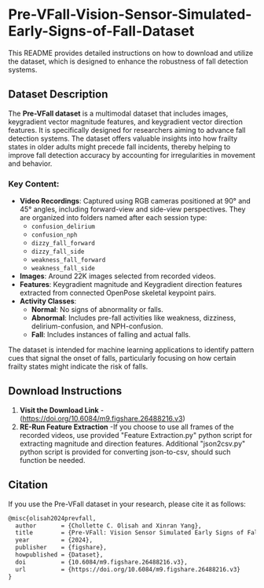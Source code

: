 # Pre-VFall-Vision-Sensor-Simulated-Early-Signs-of-Fall-Dataset
This README provides detailed instructions on how to download and utilize the dataset, which is designed to enhance the robustness of fall detection systems.

## Dataset Description

The **Pre-VFall dataset** is a multimodal dataset that includes images, keygradient vector magnitude features, and keygradient vector direction features. It is specifically designed for researchers aiming to advance fall detection systems. The dataset offers valuable insights into how frailty states in older adults might precede fall incidents, thereby helping to improve fall detection accuracy by accounting for irregularities in movement and behavior.

### Key Content:
- **Video Recordings**: Captured using RGB cameras positioned at 90° and 45° angles, including forward-view and side-view perspectives. They are organized into folders named after each session type:
  - `confusion_delirium`
  - `confusion_nph`
  - `dizzy_fall_forward`
  - `dizzy_fall_side`
  - `weakness_fall_forward`
  - `weakness_fall_side`
- **Images**: Around 22K images selected from recorded videos.
- **Features**: Keygradient magnitude and Keygradient direction features extracted from connected OpenPose skeletal keypoint pairs. 
- **Activity Classes**:
  - **Normal**: No signs of abnormality or falls.
  - **Abnormal**: Includes pre-fall activities like weakness, dizziness, delirium-confusion, and NPH-confusion.
  - **Fall**: Includes instances of falling and actual falls.

The dataset is intended for machine learning applications to identify pattern cues that signal the onset of falls, particularly focusing on how certain frailty states might indicate the risk of falls.

## Download Instructions

1. **Visit the Download Link**
   -(https://doi.org/10.6084/m9.figshare.26488216.v3)
2. **RE-Run Feature Extraction**
   -If you choose to use all frames of the recorded videos, use provided "Feature Extraction.py" python script for extracting magnitude and direction features. Additional "json2csv.py" python script is provided for converting json-to-csv, should such function be needed. 


## Citation

If you use the Pre-VFall dataset in your research, please cite it as follows:

```markdown
@misc{olisah2024prevfall,
  author       = {Chollette C. Olisah and Xinran Yang},
  title        = {Pre-VFall: Vision Sensor Simulated Early Signs of Fall Dataset},
  year         = {2024},
  publisher    = {figshare},
  howpublished = {Dataset},
  doi          = {10.6084/m9.figshare.26488216.v3},
  url          = {https://doi.org/10.6084/m9.figshare.26488216.v3}
}
```

